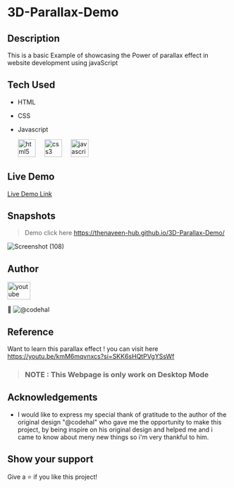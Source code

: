 # 3D-Parallax-Demo
## Description
This is a basic Example of showcasing the Power of parallax effect in website development using javaScript 

## Tech Used
- HTML
- CSS
- Javascript
  
  <div align="left">
  <img src="https://cdn.jsdelivr.net/gh/devicons/devicon/icons/html5/html5-original.svg" height="40" alt="html5 logo"  />
  <img width="12" />
  <img src="https://cdn.jsdelivr.net/gh/devicons/devicon/icons/css3/css3-original.svg" height="40" alt="css3 logo"  />
  <img width="12" />
  <img src="https://cdn.jsdelivr.net/gh/devicons/devicon/icons/javascript/javascript-original.svg" height="40" alt="javascript logo"  />
</div>

## Live Demo
[Live Demo Link](https://thenaveen-hub.github.io/3D-Parallax-Demo/)

## Snapshots

> Demo click here https://thenaveen-hub.github.io/3D-Parallax-Demo/

![Screenshot (108)](https://github.com/Bhargav-27/Food-Website/assets/140473308/e69a4943-b24d-4cb6-8cf0-345574cab185)


## Author

<div align="left">
  <img src="https://raw.githubusercontent.com/maurodesouza/profile-readme-generator/master/src/assets/icons/social/youtube/default.svg" width="52" height="40" alt="youtube logo"  />
</div>

👤  ![@codehal](https://www.youtube.com/@codehal)

## Reference
 Want to learn this parallax effect ! you can visit here </br>
https://youtu.be/kmM6mqvnxcs?si=SKK6sHQtPVgYSsWf

>  ### NOTE : This Webpage is only work on Desktop Mode

## Acknowledgements

- I would like to express my special thank of gratitude to the author of the original design "@codehal" who gave me the opportunity to make this project, by being inspire on his original design and helped me and i came to know about meny new things so i'm very thankful to him.

## Show your support

Give a ⭐️ if you like this project!


